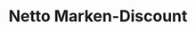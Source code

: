 ---
title: "Netto Marken-Discount"
url: /hagen/netto-marken-discount-schwerter-strasse/
shop: Supermarkt
---